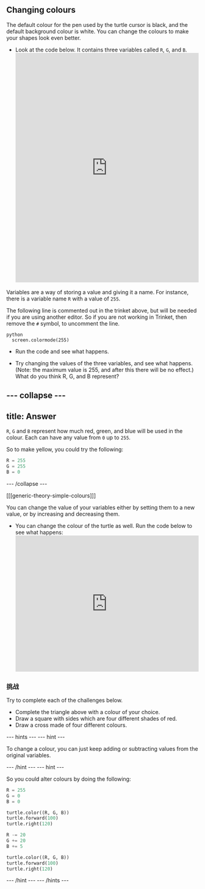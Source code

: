 ## Changing colours

The default colour for the pen used by the turtle cursor is black, and the default background colour is white. You can change the colours to make your shapes look even better.

- Look at the code below. It contains three variables called `R`, `G`, and `B`. <iframe src="https://trinket.io/embed/python/b964b7d3ce" width="100%" height="600" frameborder="0" marginwidth="0" marginheight="0" allowfullscreen></iframe> 

Variables are a way of storing a value and giving it a name. For instance, there is a variable name `R` with a value of `255`.

The following line is commented out in the trinket above, but will be needed if you are using another editor. So if you are not working in Trinket, then remove the `#` symbol, to uncomment the line.

    python
      screen.colormode(255)

- Run the code and see what happens.

- Try changing the values of the three variables, and see what happens. (Note: the maximum value is 255, and after this there will be no effect.) What do you think R, G, and B represent?

## \--- collapse \---

## title: Answer

`R`, `G` and `B` represent how much red, green, and blue will be used in the colour. Each can have any value from `0` up to `255`.

So to make yellow, you could try the following:

```python
R = 255
G = 255
B = 0
```

\--- /collapse \---

[[[generic-theory-simple-colours]]]

You can change the value of your variables either by setting them to a new value, or by increasing and decreasing them.

- You can change the colour of the turtle as well. Run the code below to see what happens: <iframe src="https://trinket.io/embed/python/ab6732d60e" width="100%" height="356" frameborder="0" marginwidth="0" marginheight="0" allowfullscreen></iframe> 

### 挑战

Try to complete each of the challenges below.

- Complete the triangle above with a colour of your choice.
- Draw a square with sides which are four different shades of red.
- Draw a cross made of four different colours.

\--- hints \--- \--- hint \---

To change a colour, you can just keep adding or subtracting values from the original variables.

\--- /hint \--- \--- hint \---

So you could alter colours by doing the following:

```python
R = 255
G = 0
B = 0

turtle.color((R, G, B))
turtle.forward(100)
turtle.right(120)

R -= 20
G += 20
B += 5

turtle.color((R, G, B))
turtle.forward(100)
turtle.right(120)
```

\--- /hint \--- \--- /hints \---